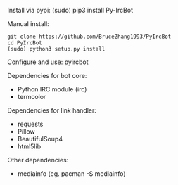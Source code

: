 Install via pypi:
(sudo) pip3 install Py-IrcBot 

Manual install:
```
git clone https://github.com/BruceZhang1993/PyIrcBot
cd PyIrcBot
(sudo) python3 setup.py install
```

Configure and use:
pyircbot

Dependencies for bot core:

- Python IRC module (irc)
- termcolor

Dependencies for link handler:

- requests
- Pillow
- BeautifulSoup4
- html5lib

Other dependencies:

- mediainfo (eg. pacman -S mediainfo)
